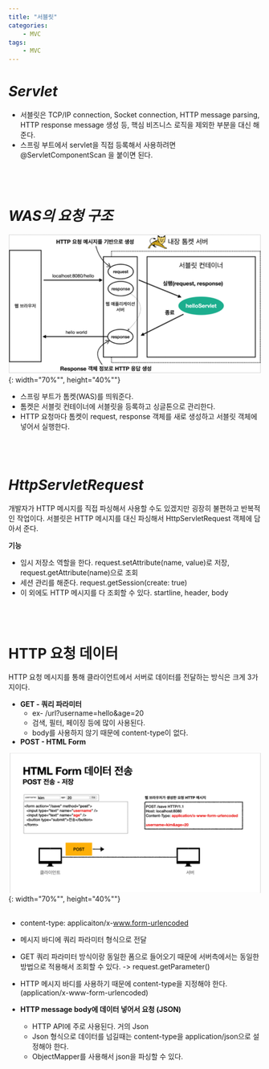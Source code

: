 ```yaml
---
title: "서블릿"
categories: 
    - MVC
tags:
    - MVC
---
```


# *Servlet*
* 서블릿은 TCP/IP connection, Socket connection, HTTP message parsing, HTTP response message 생성 등, 핵심 비즈니스 로직을 제외한 부분을 대신 해준다.
* 스프링 부트에서 servlet을 직접 등록해서 사용하려면 @ServletComponentScan 을 붙이면 된다. <br><br><br><br>

# *WAS의 요청 구조*

![img1](/assets/images/13_1.png){: width="70%"", height="40%""} <br>

* 스프링 부트가 톰켓(WAS)를 띄워준다.
* 톰켓은 서블릿 컨테이너에 서블릿을 등록하고 싱글톤으로 관리한다.
* HTTP 요청마다 톰켓이 request, response 객체를 새로 생성하고 서블릿 객체에 넣어서 실행한다. <br><br><br><br>

# *HttpServletRequest*
개발자가 HTTP 메시지를 직접 파싱해서 사용할 수도 있겠지만 굉장히 불편하고 반복적인 작업이다. 서블릿은 HTTP 메시지를 대신 파싱해서 HttpServletRequest 객체에 담아서 준다.

**기능** <br>
* 임시 저장소 역할을 한다. request.setAttribute(name, value)로 저장, request.getAttribute(name)으로 조회
* 세션 관리를 해준다. request.getSession(create: true)
* 이 외에도 HTTP 메시지를 다 조회할 수 있다. startline, header, body <br><br><br><br>

# HTTP 요청 데이터
HTTP 요청 메시지를 통해 클라이언트에서 서버로 데이터를 전달하는 방식은 크게 3가지이다. <br>
* **GET - 쿼리 파라미터**
    * ex- /url?username=hello&age=20
    * 검색, 필터, 페이징 등에 많이 사용된다.
    * body를 사용하지 않기 때문에 content-type이 없다.
* **POST - HTML Form** <br>

![img2](/assets/images/13_2.png){: width="70%"", height="40%""} <br><br>

* content-type: applicaiton/x-www.form-urlencoded
* 메시지 바디에 쿼리 파라미터 형식으로 전달
* GET 쿼리 파라미터 방식이랑 동일한 폼으로 들어오기 때문에 서버측에서는 동일한 방법으로 적용해서 조회할 수 있다. -> request.getParameter()
* HTTP 메시지 바디를 사용하기 때문에 content-type을 지정해야 한다. (application/x-www-form-urlencoded)

* **HTTP message body에 데이터 넣어서 요청 (JSON)**
    * HTTP API에 주로 사용된다. 거의 Json
    * Json 형식으로 데이터를 넘길때는 content-type을 application/json으로 설정해야 한다.
    * ObjectMapper를 사용해서 json을 파싱할 수 있다. <br><br>








